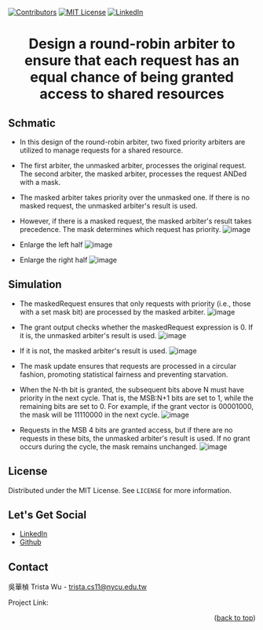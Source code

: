 <a name="readme-top"></a>
<!-- PROJECT SHIELDS -->
[![Contributors][contributors-shield]]()
[![MIT License][license-shield]][license-url]
[![LinkedIn][linkedin-shield]][linkedin-url]

<!-- PROJECT Name --> 
<h1 align="center">Design a round-robin arbiter to ensure that each request has an equal chance of being granted access to shared resources</h1>

<!-- Schmatic -->
## Schmatic
* In this design of the round-robin arbiter, two fixed priority arbiters are utilized to manage requests for a shared resource.
* The first arbiter, the unmasked arbiter, processes the original request.
  The second arbiter, the masked arbiter, processes the request ANDed with a mask.
* The masked arbiter takes priority over the unmasked one.
  If there is no masked request, the unmasked arbiter's result is used.
* However, if there is a masked request, the masked arbiter's result takes precedence. The mask determines which request has priority.
![image]()

* Enlarge the left half
![image]()

* Enlarge the right half
![image]()

<!-- Simulation -->
## Simulation
* The maskedRequest ensures that only requests with priority (i.e., those with a set mask bit) are processed by the masked arbiter.
![image]()

* The grant output checks whether the maskedRequest expression is 0.
  If it is, the unmasked arbiter's result is used.
![image]()
* If it is not, the masked arbiter's result is used.
![image]()

* The mask update ensures that requests are processed in a circular fashion, promoting statistical fairness and preventing starvation.
* When the N-th bit is granted, the subsequent bits above N must have priority in the next cycle.
  That is, the MSB:N+1 bits are set to 1, while the remaining bits are set to 0.
  For example, if the grant vector is 00001000, the mask will be 11110000 in the next cycle. 
![image]()

* Requests in the MSB 4 bits are granted access, but if there are no requests in these bits, the unmasked arbiter's result is used.
  If no grant occurs during the cycle, the mask remains unchanged.
![image]()

<!-- LICENSE -->
## License
Distributed under the MIT License. See `LICENSE` for more information.

<!-- LET'S GET SOCIAL -->
## Let's Get Social
* [LinkedIn](https://www.linkedin.com/in/hua-chen-wu-363252241/)
* [Github](https://github.com/trista-csee)

<!-- CONTACT -->
## Contact
吳華楨 Trista Wu - trista.cs11@nycu.edu.tw

Project Link: []()

<p align="right">(<a href="#readme-top">back to top</a>)</p>

<!-- MARKDOWN LINKS & IMAGES -->
[contributors-shield]: https://img.shields.io/badge/contributors-1-orange.svg?style=flat-square
[license-shield]: https://img.shields.io/badge/license-MIT-blue.svg?style=flat-square
[license-url]: https://choosealicense.com/licenses/mit
[linkedin-shield]: https://img.shields.io/badge/-LinkedIn-black.svg?style=flat-square&logo=linkedin&colorB=555
[linkedin-url]: https://www.linkedin.com/in/hua-chen-wu-363252241/
[product-screenshot]: ./images/projects/portfolio.jpg

